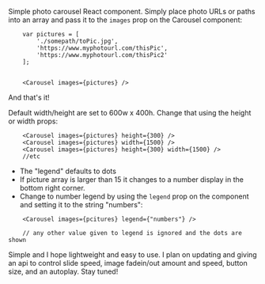 Simple photo carousel React component. Simply place photo URLs or paths into an array and pass it
to the `images` prop on the Carousel component:

```
    var pictures = [
        './somepath/toPic.jpg',
        'https://www.myphotourl.com/thisPic',
        'https://www.myphotourl.com/thisPic2'
    ];


    <Carousel images={pictures} />
```

And that's it!


Default width/height are set to 600w x 400h.
Change that using the height or width props:

```
    <Carousel images={pictures} height={300} />
    <Carousel images={pictures} width={1500} />
    <Carousel images={pictures} height={300} width={1500} />
    //etc
```

- The "legend" defaults to dots 
- If picture array is larger than 15 it changes to a number display in the bottom right corner.
- Change to number legend by using the ```legend``` prop on the component and setting
it to the string "numbers":

```
    <Carousel images={pcitures} legend={"numbers"} />

    // any other value given to legend is ignored and the dots are shown
```


Simple and I hope lightweight and easy to use.  I plan on updating and giving an
api to control slide speed, image fadein/out amount and speed, button size, and
an autoplay.  Stay tuned!
